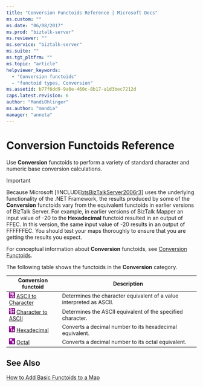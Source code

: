 ```yaml
---
title: "Conversion Functoids Reference | Microsoft Docs"
ms.custom: ""
ms.date: "06/08/2017"
ms.prod: "biztalk-server"
ms.reviewer: ""
ms.service: "biztalk-server"
ms.suite: ""
ms.tgt_pltfrm: ""
ms.topic: "article"
helpviewer_keywords: 
  - "Conversion functoids"
  - "functoid types, Conversion"
ms.assetid: b77f6dd9-9a0e-460c-8b17-a1d3bec7212d
caps.latest.revision: 6
author: "MandiOhlinger"
ms.author: "mandia"
manager: "anneta"
---
```

# Conversion Functoids Reference
Use **Conversion** functoids to perform a variety of standard character and numeric base conversion calculations.  
  
> [!IMPORTANT]
>  Because Microsoft [!INCLUDE[btsBizTalkServer2006r3](../includes/btsbiztalkserver2006r3-md.md)] uses the underlying functionality of the .NET Framework, the results produced by some of the **Conversion** functoids vary from the equivalent functoids in earlier versions of BizTalk Server. For example, in earlier versions of BizTalk Mapper an input value of -20 to the **Hexadecimal** functoid resulted in an output of FFEC. In this version, the same input value of -20 results in an output of FFFFFFEC. You should test your maps thoroughly to ensure that you are getting the results you expect.  
  
 For conceptual information about **Conversion** functoids, see [Conversion Functoids](../core/conversion-functoids.md).  
  
 The following table shows the functoids in the **Conversion** category.  
  
|Conversion functoid|Description|  
|-------------------------|-----------------|  
|![](../core/media/conversionchr.gif "conversionchr") [ASCII to Character](../core/ascii-to-character-functoid.md)|Determines the character equivalent of a value interpreted as ASCII.|  
|![](../core/media/conversionascii.gif "conversionascii") [Character to ASCII](../core/character-to-ascii-functoid.md)|Determines the ASCII equivalent of the specified character.|  
|![](../core/media/conversionhex.gif "conversionhex") [Hexadecimal](../core/hexadecimal-functoid.md)|Converts a decimal number to its hexadecimal equivalent.|  
|![](../core/media/conversionoct.gif "conversionoct") [Octal](../core/octal-functoid.md)|Converts a decimal number to its octal equivalent.|  
  
## See Also  
 [How to Add Basic Functoids to a Map](../core/how-to-add-basic-functoids-to-a-map.md)